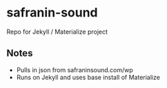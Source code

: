 # safranin-sound
Repo for Jekyll / Materialize project

## Notes

- Pulls in json from safraninsound.com/wp
- Runs on Jekyll and uses base install of Materialize